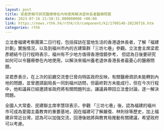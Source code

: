 ```yaml
---
layout: post
title: 梁君彥稱可研究醫療劵在內地使用解決退休長者醫療問題
date: 2023-07-16 21:50:31.000000000 +08:00
link: https://news.rthk.hk/rthk/ch/component/k2/1709148-20230716.htm
categories: rthk
---
```


立法會福建考察團第二日行程，包括探訪在當地生活的香港退休長者，了解「福建計劃」實施情況，以及到福州市內的古建築群「三坊七巷」參觀。立法會主席梁君彥總結今日行程時表示，福州有不少地方值得香港借鏡參考， 但認為日後要研究如何可以令醫療劵在內地使用，以解決來福州養老退休香港長者最憂心的醫療問題。

梁君彥表示，在上次的前廳交流會已曾向特區政府反映，有關醫療資訊未能轉到內地的問題，並曾邀請副局長一同到福州訪問，但最終對方未能成行，但在今次行程中，他和議員已經邀請省政府將有關問題列出，讓議員帶回立法會討論，逐一解決問題。

全國人大常委、民建聯主席李慧琼表示，參觀 「三坊七巷」後，認為福建的福州市可成為愛國主義教育的重要基地，因在福建可了解嚴復、林則徐等歷史，加上福建非常近台灣，認為可以加強交流，回港後她將與教育局推動有關建議，希望政府可以考慮。
